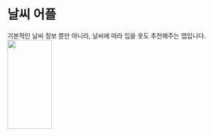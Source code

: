 # 날씨 어플
기본적인 날씨 정보 뿐만 아니라, 날씨에 따라 입을 옷도 추천해주는 앱입니다.
<img src = "https://github.com/quokka12/weatherApp/assets/120542153/5acf9f9b-cced-424f-85e7-0bf121c050fb" width="100" height="200">
